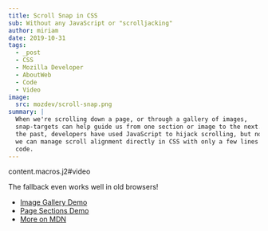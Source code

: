 ```yaml
---
title: Scroll Snap in CSS
sub: Without any JavaScript or "scrolljacking"
author: miriam
date: 2019-10-31
tags:
  - _post
  - CSS
  - Mozilla Developer
  - AboutWeb
  - Code
  - Video
image:
  src: mozdev/scroll-snap.png
summary: |
  When we're scrolling down a page, or through a gallery of images,
  snap-targets can help guide us from one section or image to the next. In
  the past, developers have used JavaScript to hijack scrolling, but now
  we can manage scroll alignment directly in CSS with only a few lines of
  code.
---
```


content.macros.j2\#video

The fallback even works well in old browsers!

-   [Image Gallery Demo]
-   [Page Sections Demo]
-   [More on MDN]

  [Image Gallery Demo]: https://codepen.io/mirisuzanne/pen/bXRebo?editors=0100
  [Page Sections Demo]: https://codepen.io/mirisuzanne/pen/vomNBg?editors=0100
  [More on MDN]: https://developer.mozilla.org/en-US/docs/Web/CSS/CSS_Scroll_Snap/Basic_concepts
